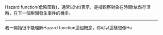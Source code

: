 Hazard function(危險函數)，通常以h(t)表示，是指觀察對象在時間t依然存活時，在下一個瞬間發生事件的機率。
- - -
我一開始很不能理解Hazard function這個概念，你可以這樣想像Ha